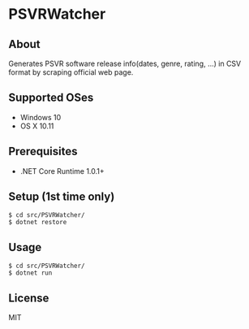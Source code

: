 # PSVRWatcher

## About

Generates PSVR software release info(dates, genre, rating, ...) in CSV format by scraping official web page.

## Supported OSes

 * Windows 10
 * OS X 10.11


## Prerequisites

 * .NET Core Runtime 1.0.1+

## Setup (1st time only)

```
$ cd src/PSVRWatcher/
$ dotnet restore
```

## Usage

```
$ cd src/PSVRWatcher/
$ dotnet run
```

## License

MIT
